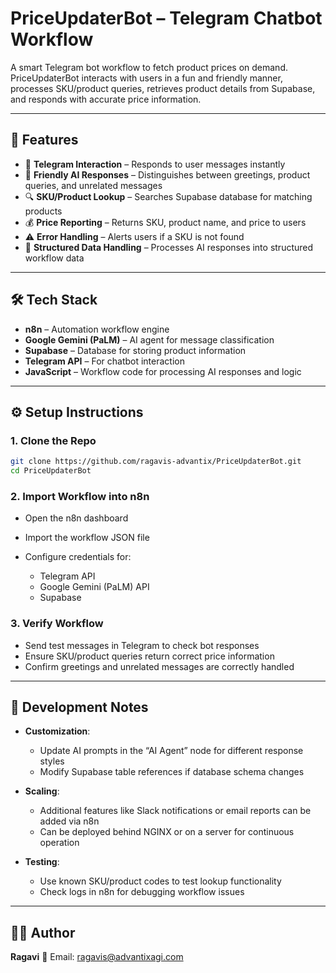 
# PriceUpdaterBot – Telegram Chatbot Workflow

A smart Telegram bot workflow to fetch product prices on demand.
PriceUpdaterBot interacts with users in a fun and friendly manner, processes SKU/product queries, retrieves product details from Supabase, and responds with accurate price information.

---

## 📖 Features

* 🤖 **Telegram Interaction** – Responds to user messages instantly
* 🌟 **Friendly AI Responses** – Distinguishes between greetings, product queries, and unrelated messages
* 🔍 **SKU/Product Lookup** – Searches Supabase database for matching products
* 💰 **Price Reporting** – Returns SKU, product name, and price to users
* ⚠️ **Error Handling** – Alerts users if a SKU is not found
* 📝 **Structured Data Handling** – Processes AI responses into structured workflow data

---

## 🛠️ Tech Stack

* **n8n** – Automation workflow engine
* **Google Gemini (PaLM)** – AI agent for message classification
* **Supabase** – Database for storing product information
* **Telegram API** – For chatbot interaction
* **JavaScript** – Workflow code for processing AI responses and logic

---

## ⚙️ Setup Instructions

### 1. Clone the Repo

```bash
git clone https://github.com/ragavis-advantix/PriceUpdaterBot.git
cd PriceUpdaterBot
```

### 2. Import Workflow into n8n

* Open the n8n dashboard
* Import the workflow JSON file
* Configure credentials for:

  * Telegram API
  * Google Gemini (PaLM) API
  * Supabase

### 3. Verify Workflow

* Send test messages in Telegram to check bot responses
* Ensure SKU/product queries return correct price information
* Confirm greetings and unrelated messages are correctly handled

---

## 📝 Development Notes

* **Customization**:

  * Update AI prompts in the “AI Agent” node for different response styles
  * Modify Supabase table references if database schema changes

* **Scaling**:

  * Additional features like Slack notifications or email reports can be added via n8n
  * Can be deployed behind NGINX or on a server for continuous operation

* **Testing**:

  * Use known SKU/product codes to test lookup functionality
  * Check logs in n8n for debugging workflow issues

---

## 👨‍💻 Author

**Ragavi**
📧 Email: [ragavis@advantixagi.com](mailto:ragavis@advantixagi.com)


